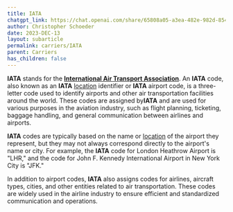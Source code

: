 ```yaml
---
title: IATA
chatgpt_link: https://chat.openai.com/share/65808a05-a3ea-482e-982d-854c4f4293b1
author: Christopher Schoeder
date: 2023-DEC-13
layout: subarticle
permalink: carriers/IATA
parent: Carriers
has_children: false
---
```


**IATA** stands for the **<a href="https://www.iata.org/" rel="nofollow" target="_blank">International Air Transport Association</a>**. An **IATA** code, also known as an **IATA** <a href="/locations/">location</a> identifier or **IATA** airport code, is a three-letter code used to identify airports and other air transportation facilities around the world. These codes are assigned by**IATA** and are used for various purposes in the aviation industry, such as flight planning, ticketing, baggage handling, and general communication between airlines and airports.

**IATA** codes are typically based on the name or <a href="/locations/">location</a> of the airport they represent, but they may not always correspond directly to the airport's name or city. For example, the **IATA** code for London Heathrow Airport is "LHR," and the code for John F. Kennedy International Airport in New York City is "JFK."

In addition to airport codes, **IATA** also assigns codes for airlines, aircraft types, cities, and other entities related to air transportation. These codes are widely used in the airline industry to ensure efficient and standardized communication and operations.
